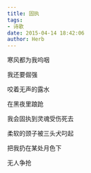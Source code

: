 ```yaml
---
title: 固执
tags:
- 诗歌
date: 2015-04-14 18:42:06
author: Herb
---
```

寒风都为我呜咽

我还要倔强

咬着无声的露水

在黑夜里踉跄

我会固执到灵魂受伤死去

柔软的颈子被三头犬叼起

把我扔在某处月色下

无人争抢